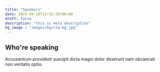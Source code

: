 ```yaml
---
title: "Speakers"
date: 2019-09-10T13:51:25+06:00
draft: false
description: "this is meta description"
bg_image : "images/bg/cta-bg.jpg"
---
```


## Who're speaking

Accusantium provident suscipit dicta magni dolor deserunt nam obcaecati non veritatis optio.